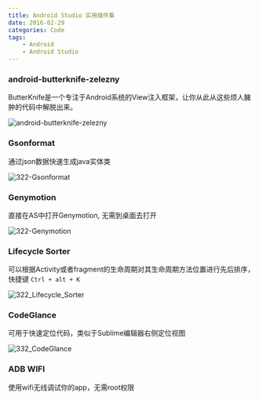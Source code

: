 ```yaml
---
title: Android Studio 实用插件集
date: 2016-02-29
categories: Code
tags:
	- Android
	- Android Studio
---
```

### android-butterknife-zelezny

ButterKnife是一个专注于Android系统的View注入框架，让你从此从这些烦人臃肿的代码中解脱出来。

![android-butterknife-zelezny](http://77fzuw.com1.z0.glb.clouddn.com/322-android-butterknife-zelezny.gif)

<!-- more -->

### Gsonformat

通过json数据快速生成java实体类

![322-Gsonformat](http://77fzuw.com1.z0.glb.clouddn.com/322-Gsonformat.gif)

### Genymotion

直接在AS中打开Genymotion, 无需到桌面去打开

![322-Genymotion](http://77fzuw.com1.z0.glb.clouddn.com/322-Genymotion.png)

### Lifecycle Sorter

可以根据Activity或者fragment的生命周期对其生命周期方法位置进行先后排序，快捷键 ` Ctrl + alt + K ` 

![322_Lifecycle_Sorter](http://77fzuw.com1.z0.glb.clouddn.com/322_Lifecycle_Sorter.gif)

### CodeGlance

可用于快速定位代码，类似于Sublime编辑器右侧定位视图

![332_CodeGlance](http://77fzuw.com1.z0.glb.clouddn.com/332_CodeGlance.gif)

### ADB WIFI

使用wifi无线调试你的app，无需root权限
